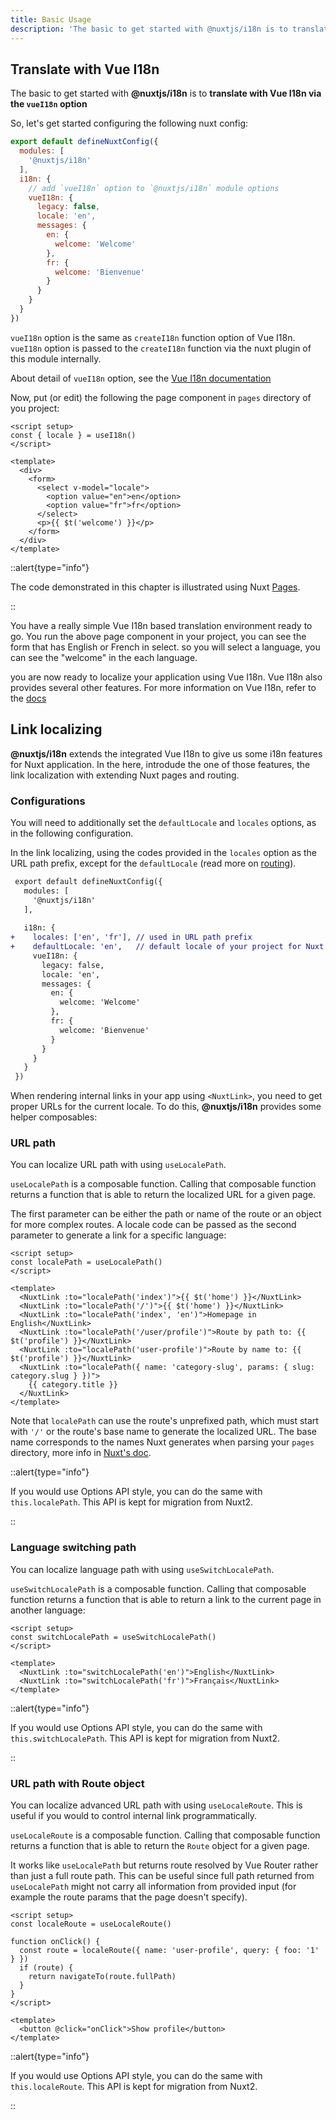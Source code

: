 ```yaml
---
title: Basic Usage
description: 'The basic to get started with @nuxtjs/i18n is to translate with Vue I18n via the `vueI18n` option'
---
```


## Translate with Vue I18n

The basic to get started with **@nuxtjs/i18n** is to **translate with Vue I18n via the `vueI18n` option**

So, let's get started configuring the following nuxt config:

```js {}[nuxt.config.js]
export default defineNuxtConfig({
  modules: [
    '@nuxtjs/i18n'
  ],
  i18n: {
    // add `vueI18n` option to `@nuxtjs/i18n` module options
    vueI18n: {
      legacy: false,
      locale: 'en',
      messages: {
        en: {
          welcome: 'Welcome'
        },
        fr: {
          welcome: 'Bienvenue'
        }
      }
    }
  }
})
```

`vueI18n` option is the same as `createI18n` function option of Vue I18n. `vueI18n` option is passed to the `createI18n` function via the nuxt plugin of this module internally.

About detail of `vueI18n` option, see the [Vue I18n documentation](https://vue-i18n.intlify.dev/api/general.html#createi18n)

Now, put (or edit) the following the page component in `pages` directory of you project:

```vue {}[pages/index.vue]
<script setup>
const { locale } = useI18n()
</script>

<template>
  <div>
    <form>
      <select v-model="locale">
        <option value="en">en</option>
        <option value="fr">fr</option>
      </select>
      <p>{{ $t('welcome') }}</p>
    </form>
  </div>
</template>
```

::alert{type="info"}

The code demonstrated in this chapter is illustrated using Nuxt [Pages](https://v3.nuxtjs.org/guide/directory-structure/pages). 

::

You have a really simple Vue I18n based translation environment ready to go. You run the above page component in your project, you can see the form that has English or French in select. so you will select a language, you can see the "welcome" in the each language.

you are now ready to localize your application using Vue I18n. Vue I18n also provides several other features.
For more information on Vue I18n, refer to the [docs](https://vue-i18n.intlify.dev/)


## Link localizing

**@nuxtjs/i18n** extends the integrated Vue I18n to give us some i18n features for Nuxt application. In the here, introdude the one of those features, the link localization with extending Nuxt pages and routing.

### Configurations

You will need to additionally set the `defaultLocale` and `locales` options, as in the following configuration.

In the link localizing, using the codes provided in the `locales` option as the URL path prefix, except for the `defaultLocale` (read more on [routing](/guide/routing-strategies)).


```diff {}[nuxt.config.js]
 export default defineNuxtConfig({
   modules: [
     '@nuxtjs/i18n'
   ],
 
   i18n: {
+    locales: ['en', 'fr'], // used in URL path prefix
+    defaultLocale: 'en',   // default locale of your project for Nuxt pages and routings
     vueI18n: {
       legacy: false,
       locale: 'en',
       messages: {
         en: {
           welcome: 'Welcome'
         },
         fr: {
           welcome: 'Bienvenue'
         }
       }
     }
   }
 })
```

When rendering internal links in your app using `<NuxtLink>`, you need to get proper URLs for the current locale. To do this, **@nuxtjs/i18n** provides some helper composables:

### URL path

You can localize URL path with using `useLocalePath`.

`useLocalePath` is a composable function. Calling that composable function returns a function that is able to return the localized URL for a given page.

The first parameter can be either the path or name of the route or an object for more complex routes. A locale code can be passed as the second parameter to generate a link for a specific language:

```vue
<script setup>
const localePath = useLocalePath()
</script>

<template>
  <NuxtLink :to="localePath('index')">{{ $t('home') }}</NuxtLink>
  <NuxtLink :to="localePath('/')">{{ $t('home') }}</NuxtLink>
  <NuxtLink :to="localePath('index', 'en')">Homepage in English</NuxtLink>
  <NuxtLink :to="localePath('/user/profile')">Route by path to: {{ $t('profile') }}</NuxtLink>
  <NuxtLink :to="localePath('user-profile')">Route by name to: {{ $t('profile') }}</NuxtLink>
  <NuxtLink :to="localePath({ name: 'category-slug', params: { slug: category.slug } })">
    {{ category.title }}
  </NuxtLink>
</template>
```

Note that `localePath` can use the route's unprefixed path, which must start with `'/'` or the route's base name to generate the localized URL. The base name corresponds to the names Nuxt generates when parsing your `pages` directory, more info in [Nuxt's doc](https://v3.nuxtjs.org/guide/directory-structure/pages).

::alert{type="info"}

If you would use Options API style, you can do the same with `this.localePath`. This API is kept for migration from Nuxt2.

::

### Language switching path

You can localize language path with using `useSwitchLocalePath`.

`useSwitchLocalePath` is a composable function. Calling that composable function returns a function that is able to return a link to the current page in another language:

```vue
<script setup>
const switchLocalePath = useSwitchLocalePath()
</script>

<template>
  <NuxtLink :to="switchLocalePath('en')">English</NuxtLink>
  <NuxtLink :to="switchLocalePath('fr')">Français</NuxtLink>
</template>
```

::alert{type="info"}

If you would use Options API style, you can do the same with `this.switchLocalePath`. This API is kept for migration from Nuxt2.

::

### URL path with Route object

You can localize advanced URL path with using `useLocaleRoute`. This is useful if you would to control internal link programmatically.

`useLocaleRoute` is a composable function. Calling that composable function returns a function that is able to return the `Route` object for a given page.

It works like `useLocalePath` but returns route resolved by Vue Router rather than just a full route path. This can be useful since full path returned from `useLocalePath` might not carry all information from provided input (for example the route params that the page doesn't specify).

```vue
<script setup>
const localeRoute = useLocaleRoute()

function onClick() {
  const route = localeRoute({ name: 'user-profile', query: { foo: '1' } })
  if (route) {
    return navigateTo(route.fullPath)
  }
}
</script>

<template>
  <button @click="onClick">Show profile</button>
</template>
```

::alert{type="info"}

If you would use Options API style, you can do the same with `this.localeRoute`. This API is kept for migration from Nuxt2.

::
